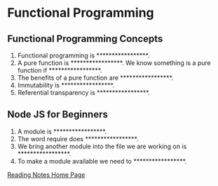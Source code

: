 # Functional Programming

## Functional Programming Concepts

1. Functional programming is *****************.
2. A pure function is *****************. We know something is a pure function if *****************.
3. The benefits of a pure function are *****************.
4. Immutability is *****************.
5. Referential transparency is *****************.

## Node JS for Beginners

1. A module is *****************.
2. The word require does *****************.
3. We bring another module into the file we are working on is *****************.
4. To make a module available we need to *****************.

[Reading Notes Home Page](README.md)